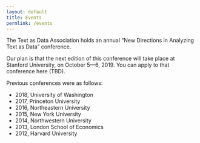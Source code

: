 ```yaml
---
layout: default
title: Events
permlink: /events
---
```


The Text as Data Association holds an annual “New Directions in Analyzing Text as Data” conference.

Our plan is that the next edition of this conference will take place at Stanford University, on October 5—6, 2019.  You can apply to that conference here (TBD).

Previous conferences were as follows:

-	2018, University of Washington
-	2017, Princeton University
-	2016, Northeastern University
-	2015, New York University
-	2014, Northwestern University
-	2013, London School of Economics
-	2012, Harvard University



<!--
<div>
<iframe src="https://calendar.google.com/calendar/embed?src=ulh7aikc87urba28um67eui7u4%40group.calendar.google.com&ctz=Europe/London" style="border: 0" width="800" height="600" frameborder="0" scrolling="no"></iframe>
</div> -->